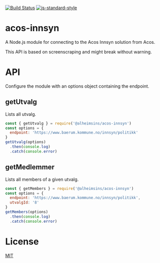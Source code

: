 [![Build Status](https://travis-ci.com/Alheimsins/acos-innsyn.svg?branch=master)](https://travis-ci.com/Alheimsins/folkevalgt-api)
[![js-standard-style](https://img.shields.io/badge/code%20style-standard-brightgreen.svg?style=flat)](https://github.com/feross/standard)

# acos-innsyn

A Node.js module for connecting to the Acos Innsyn solution from Acos.

This API is based on screenscraping and might break without warning.

# API

Configure the module with an options object containing the endpoint.

## getUtvalg

Lists all utvalg.

```JavaScript
const { getUtvalg } = require('@alheimsins/acos-innsyn')
const options = {
  endpoint: 'https://www.baerum.kommune.no/innsyn/politikk'
}
getUtvalg(options)
  .then(console.log)
  .catch(console.error)
```

## getMedlemmer

Lists all members of a given utvalg.

```JavaScript
const { getMembers } = require('@alheimsins/acos-innsyn')
const options = {
  endpoint: 'https://www.baerum.kommune.no/innsyn/politikk',
  utvalgId: '8'
}
getMembers(options)
  .then(console.log)
  .catch(console.error)
```

# License
[MIT](LICENSE)
